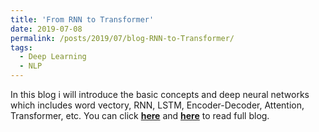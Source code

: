 ```yaml
---
title: 'From RNN to Transformer'
date: 2019-07-08
permalink: /posts/2019/07/blog-RNN-to-Transformer/
tags:
  - Deep Learning
  - NLP
---
```


In this blog i will introduce the basic concepts and deep neural networks which includes word vectory, RNN, LSTM, Encoder-Decoder, Attention, Transformer, etc. You can click [**here**](https://zhuanlan.zhihu.com/p/50915723) and [**here**](https://github.com/PrideLee/Machine-Learning-Notes/tree/master/Machine%20Learning/RNN-LSTM-Encoder_Decoder-Motivation-Machine%20translation) to read full blog.
